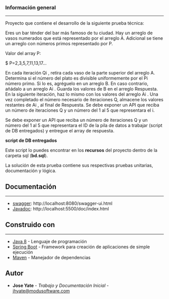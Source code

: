 ### Información general
***
Proyecto que contiene el desarrollo de la siguiente prueba técnica:

Eres un bar ténder del bar más famoso de tu ciudad. Hay un arreglo de vasos numerados que está
representado por el arreglo A. Adicional se tiene un arreglo con números primos representado
por P.

Valor del array P:

$ P=2,3,5,7,11,13,17…

En cada iteración Qi , retira cada vaso de la parte superior del arreglo A. Determina si el número
del plato es divisible uniformemente por el Pi número primo. Si lo es, agréguelo en un arreglo B.
En caso contrario, añádalo a un arreglo Ai . Guarda los valores de B en el arreglo Respuesta. En
la siguiente iteración, haz lo mismo con los valores del arreglo Ai . Una vez completado el
número necesario de iteraciones Q, almacene los valores restantes de Ai , al final de Respuesta.
Se debe exponer un API que reciba un número de iteraciones Q y un número del 1 al 5 que
representara el i.

Se debe exponer un API que reciba un número de iteraciones Q y un número del 1 al 5 que
representara el ID de la pila de datos a trabajar (script de DB entregados) y entregue el array de
respuesta.

**script de DB entregados**

Este script lo puedes encontrar en los **recursos** del proyecto dentro de la carpeta sql (**bd.sql**).

La solución de esta prueba contiene sus respectivas pruebas unitarias, documentación y lógica.

## Documentación
***
* [swagger](https://swagger.io/): http://localhost:8080/swagger-ui.html 
* [Javadoc](https://docs.oracle.com/javase/8/docs/technotes/tools/windows/javadoc.html): http://localhost:5500/doc/index.html

## Construido con
***
* [Java 8](https://docs.oracle.com/javase/8/docs/api/) - Lenguaje de programación
* [Spring Boot](https://docs.spring.io/spring-boot/docs/current/reference/htmlsingle/#legal) - Framework para creación de aplicaciones de simple ejecución
* [Maven](https://maven.apache.org/) - Manejador de dependencias

## Autor

* **Jose Yate** - *Trabajo y Documentación Inicial* - [jhyate@modusoftware.com](mailto:jhyate@modusoftware.com)
